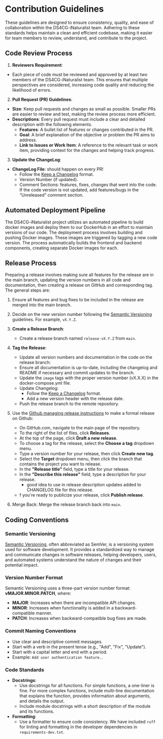 # Contribution Guidelines
These guidelines are designed to ensure consistency, quality, and ease of collaboration within the DS4CG-iNaturalist team. Adhering to these standards helps maintain a clean and efficient codebase, making it easier for team members to review, understand, and contribute to the project.

## Code Review Process
1. **Reviewers Requirement**:
  - Each piece of code must be reviewed and approved by at least two members of the DS4CG-iNaturalist team. This ensures that multiple perspectives are considered, increasing code quality and reducing the likelihood of errors.
2. **Pull Request (PR) Guidelines**:
  - **Size**: Keep pull requests and changes as small as possible. Smaller PRs are easier to review and test, making the review process more efficient.
  - **Descriptions**: Every pull request must include a clear and detailed description with the following elements.
    - **Features**: A bullet list of features or changes contributed in the PR.
    - **Goal**: A brief explanation of the objective or problem the PR aims to address.
    - **Link to Issues or Work Item**:  A reference to the relevant task or work item, providing context for the changes and helping track progress.
3. **Update the ChangeLog**:
  - **ChangeLog File**: should happen on every PR!
    - Follow the [Keep a Changelog](https://keepachangelog.com/en/1.0.0/) format.
    - Version Number (if updated).
    - Comment Sections: features, fixes, changes that went into the code. If the code version is not updated, add features/bugs in the “Unreleased” comment section. 

## Automated Deployment Pipeline
The DS4CG-iNaturalist project utilizes an automated pipeline to build docker images and deploy them to our DockerHub in an effort to maintain versions of our code. The deployment process involves building and pushing Docker images. These images are triggered by tagging a new code version. The process automatically builds the frontend and backend components, creating separate Docker images for each.

## Release Process
Preparing a release involves making sure all features for the release are in the main branch, updating the version numbers in all code and documentation, then creating a release on GitHub and corresponding tag. The general steps are: 
1. Ensure all features and bug fixes to be included in the release are merged into the main branch.
2. Decide on the new version number following the [Semantic Versioning](https://semver.org/) guidelines. For example, `vX.Y.Z`.
3. **Create a Release Branch**:
    - Create a release branch named `release-vX.Y.Z` from `main`.

4. **Tag the Release**:
    - Update all version numbers and documentation in the code on the release branch:
    - Ensure all documentation is up-to-date, including the changelog and README if necessary and commit updates to the branch.
    - Update the `image` tags with the proper version number (vX.X.X) in the docker-compose.yml file. 
    - Update Changelog:
      - Follow the [Keep a Changelog](https://keepachangelog.com/en/1.0.0/) format.
      - Add a new version header with the release date.
    - Push the release branch to the remote repository.
5. Use the [Github managing release instructions](https://docs.github.com/en/repositories/releasing-projects-on-github/managing-releases-in-a-repository) to make a formal release on Github:
     - On GitHub.com, navigate to the main page of the repository.
     - To the right of the list of files, click **Releases**.
     - At the top of the page, click **Draft a new release**.
     - To choose a tag for the release, select the **Choose a tag** dropdown menu.
     - Type a version number for your release, then click **Create new tag**.
     - Select the **Target** dropdown menu, then click the branch that contains the project you want to release.
     - In the **"Release title"** field, type a title for your release.
     - In the **"Describe this release"** field, type a description for your release.
       - good idea to use in release description updates added to CHANGELOG file for this release.
    - f you're ready to publicize your release, click **Publish release**.
6. Merge Back: Merge the release branch back into `main`.

## Coding Conventions 

### Semantic Versioning 
[Semantic Versioning](https://semver.org/), often abbreviated as SemVer, is a versioning system used for software development. It provides a standardized way to manage and communicate changes in software releases, helping developers, users, and automated systems understand the nature of changes and their potential impact. 

### Version Number Format
Semantic Versioning uses a three-part version number format: **vMAJOR.MINOR.PATCH**, where:
- **MAJOR**: Increases when there are incompatible API changes.
- **MINOR**: Increases when functionality is added in a backward-compatible manner.
- **PATCH**: Increases when backward-compatible bug fixes are made.

### Commit Naming Conventions
- Use clear and descriptive commit messages.
- Start with a verb in the present tense (e.g., "Add", "Fix", "Update").
- Start with a capital letter and end with a period. 
- Example: `Add user authentication feature.`.

### Code Standards
- **Docstrings**:
    - Use docstrings for all functions. For simple functions, a one-liner is fine. For more complex functions, include multi-line documentation that explains the function, provides information about arguments, and details the output.
    - Include module docstrings with a short description of the module and its functions.
- **Formatting**:
    - Use a formatter to ensure code consistency. We have included `ruff` for linting and formatting in the developer dependencies in `requirements-dev.txt`.
